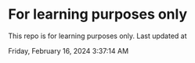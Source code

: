 # For learning purposes only
This repo is for learning purposes only.
Last updated at

Friday, February 16, 2024 3:37:14 AM

